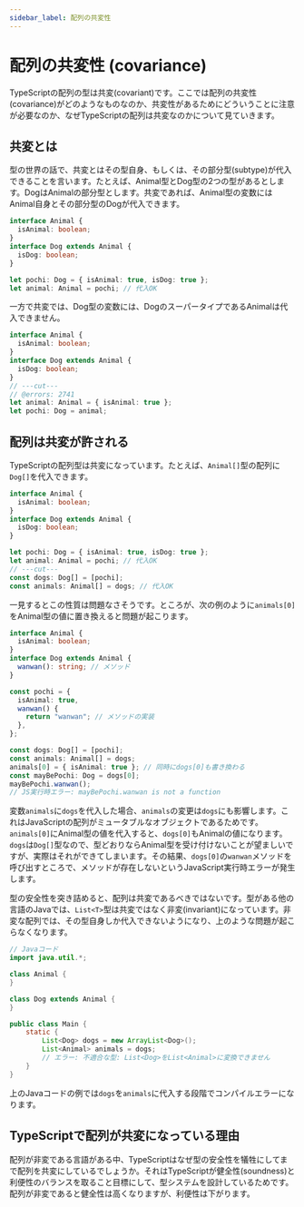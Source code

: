 ```yaml
---
sidebar_label: 配列の共変性
---
```


# 配列の共変性 (covariance)

TypeScriptの配列の型は共変(covariant)です。ここでは配列の共変性(covariance)がどのようなものなのか、共変性があるためにどういうことに注意が必要なのか、なぜTypeScriptの配列は共変なのかについて見ていきます。

## 共変とは

型の世界の話で、共変とはその型自身、もしくは、その部分型(subtype)が代入できることを言います。たとえば、Animal型とDog型の2つの型があるとします。DogはAnimalの部分型とします。共変であれば、Animal型の変数にはAnimal自身とその部分型のDogが代入できます。

```ts twoslash
interface Animal {
  isAnimal: boolean;
}
interface Dog extends Animal {
  isDog: boolean;
}

let pochi: Dog = { isAnimal: true, isDog: true };
let animal: Animal = pochi; // 代入OK
```

一方で共変では、Dog型の変数には、DogのスーパータイプであるAnimalは代入できません。

```ts twoslash
interface Animal {
  isAnimal: boolean;
}
interface Dog extends Animal {
  isDog: boolean;
}
// ---cut---
// @errors: 2741
let animal: Animal = { isAnimal: true };
let pochi: Dog = animal;
```

## 配列は共変が許される

TypeScriptの配列型は共変になっています。たとえば、`Animal[]`型の配列に`Dog[]`を代入できます。

```ts twoslash
interface Animal {
  isAnimal: boolean;
}
interface Dog extends Animal {
  isDog: boolean;
}

let pochi: Dog = { isAnimal: true, isDog: true };
let animal: Animal = pochi; // 代入OK
// ---cut---
const dogs: Dog[] = [pochi];
const animals: Animal[] = dogs; // 代入OK
```

一見するとこの性質は問題なさそうです。ところが、次の例のように`animals[0]`をAnimal型の値に置き換えると問題が起こります。

```ts twoslash
interface Animal {
  isAnimal: boolean;
}
interface Dog extends Animal {
  wanwan(): string; // メソッド
}

const pochi = {
  isAnimal: true,
  wanwan() {
    return "wanwan"; // メソッドの実装
  },
};

const dogs: Dog[] = [pochi];
const animals: Animal[] = dogs;
animals[0] = { isAnimal: true }; // 同時にdogs[0]も書き換わる
const mayBePochi: Dog = dogs[0];
mayBePochi.wanwan();
// JS実行時エラー: mayBePochi.wanwan is not a function
```

変数`animals`に`dogs`を代入した場合、`animals`の変更は`dogs`にも影響します。これはJavaScriptの配列がミュータブルなオブジェクトであるためです。`animals[0]`にAnimal型の値を代入すると、`dogs[0]`もAnimalの値になります。`dogs`は`Dog[]`型なので、型どおりならAnimal型を受け付けないことが望ましいですが、実際はそれができてしまいます。その結果、`dogs[0]`の`wanwan`メソッドを呼び出すところで、メソッドが存在しないというJavaScript実行時エラーが発生します。

型の安全性を突き詰めると、配列は共変であるべきではないです。型がある他の言語のJavaでは、`List<T>`型は共変ではなく非変(invariant)になっています。非変な配列では、その型自身しか代入できないようになり、上のような問題が起こらなくなります。

```java
// Javaコード
import java.util.*;

class Animal {
}

class Dog extends Animal {
}

public class Main {
    static {
        List<Dog> dogs = new ArrayList<Dog>();
        List<Animal> animals = dogs;
        // エラー: 不適合な型: List<Dog>をList<Animal>に変換できません
    }
}
```

上のJavaコードの例では`dogs`を`animals`に代入する段階でコンパイルエラーになります。

## TypeScriptで配列が共変になっている理由

配列が非変である言語がある中、TypeScriptはなぜ型の安全性を犠牲にしてまで配列を共変にしているでしょうか。それはTypeScriptが健全性(soundness)と利便性のバランスを取ること目標にして、型システムを設計しているためです。配列が非変であると健全性は高くなりますが、利便性は下がります。
